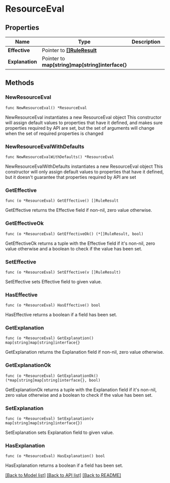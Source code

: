 # ResourceEval

## Properties

Name | Type | Description | Notes
------------ | ------------- | ------------- | -------------
**Effective** | Pointer to [**[]RuleResult**](RuleResult.md) |  | [optional] 
**Explanation** | Pointer to **map[string]map[string]interface{}** |  | [optional] 

## Methods

### NewResourceEval

`func NewResourceEval() *ResourceEval`

NewResourceEval instantiates a new ResourceEval object
This constructor will assign default values to properties that have it defined,
and makes sure properties required by API are set, but the set of arguments
will change when the set of required properties is changed

### NewResourceEvalWithDefaults

`func NewResourceEvalWithDefaults() *ResourceEval`

NewResourceEvalWithDefaults instantiates a new ResourceEval object
This constructor will only assign default values to properties that have it defined,
but it doesn't guarantee that properties required by API are set

### GetEffective

`func (o *ResourceEval) GetEffective() []RuleResult`

GetEffective returns the Effective field if non-nil, zero value otherwise.

### GetEffectiveOk

`func (o *ResourceEval) GetEffectiveOk() (*[]RuleResult, bool)`

GetEffectiveOk returns a tuple with the Effective field if it's non-nil, zero value otherwise
and a boolean to check if the value has been set.

### SetEffective

`func (o *ResourceEval) SetEffective(v []RuleResult)`

SetEffective sets Effective field to given value.

### HasEffective

`func (o *ResourceEval) HasEffective() bool`

HasEffective returns a boolean if a field has been set.

### GetExplanation

`func (o *ResourceEval) GetExplanation() map[string]map[string]interface{}`

GetExplanation returns the Explanation field if non-nil, zero value otherwise.

### GetExplanationOk

`func (o *ResourceEval) GetExplanationOk() (*map[string]map[string]interface{}, bool)`

GetExplanationOk returns a tuple with the Explanation field if it's non-nil, zero value otherwise
and a boolean to check if the value has been set.

### SetExplanation

`func (o *ResourceEval) SetExplanation(v map[string]map[string]interface{})`

SetExplanation sets Explanation field to given value.

### HasExplanation

`func (o *ResourceEval) HasExplanation() bool`

HasExplanation returns a boolean if a field has been set.


[[Back to Model list]](../README.md#documentation-for-models) [[Back to API list]](../README.md#documentation-for-api-endpoints) [[Back to README]](../README.md)


